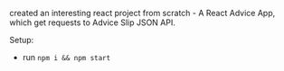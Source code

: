 created an interesting react project from scratch - A React Advice App, which  get requests to Advice Slip JSON API.

Setup:
- run ```npm i && npm start```
